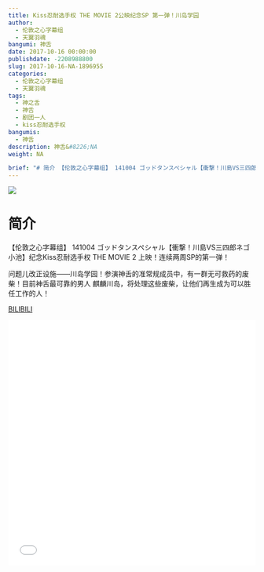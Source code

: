 ```yaml
---
title: Kiss忍耐选手权 THE MOVIE 2公映纪念SP 第一弹！川岛学园
author: 
  - 伦敦之心字幕组
  - 天翼羽魂
bangumi: 神舌
date: 2017-10-16 00:00:00
publishdate: -2208988800
slug: 2017-10-16-NA-1896955
categories: 
  - 伦敦之心字幕组
  - 天翼羽魂
tags: 
  - 神之舌
  - 神舌
  - 剧团一人
  - kiss忍耐选手权
bangumis: 
  - 神舌
description: 神舌&#8226;NA
weight: NA

brief: "# 简介 【伦敦之心字幕组】 141004 ゴッドタンスペシャル【衝撃！川島VS三四郎ネゴ小池】纪念Kiss忍耐选手权 THE MOVIE 2 上映！连续两周SP的第一弹！ 问题儿改正设施——川岛学园！参演神舌的准常规成员中，有一群无可救药的废柴！目前神舌最可靠的男人 麒麟川岛，将处理这些废柴，让他们再生成为可以胜任工作的人！"
---
```


![](https://i.imgur.com/qkH2oJf.jpg)

# 简介  
【伦敦之心字幕组】 141004 ゴッドタンスペシャル【衝撃！川島VS三四郎ネゴ小池】纪念Kiss忍耐选手权 THE MOVIE 2 上映！连续两周SP的第一弹！


问题儿改正设施——川岛学园！参演神舌的准常规成员中，有一群无可救药的废柴！目前神舌最可靠的男人 麒麟川岛，将处理这些废柴，让他们再生成为可以胜任工作的人！

  [BILIBILI](https://www.bilibili.com/video/av1896955/)


<div class="vcontainer">  <iframe class='video' src="//www.bilibili.com/blackboard/player.html?aid=1896955" width="100%" height="500" frameborder="0" allowfullscreen="allowfullscreen"></iframe></div>
